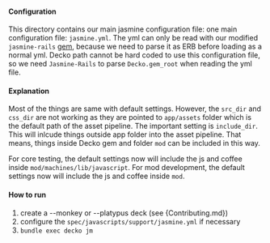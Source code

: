 #### Configuration

This directory contains our main jasmine configuration file: one main
 configuration file: `jasmine.yml`. The yml can only be read with our modified 
`jasmine-rails` [gem](https://github.com/chuenlok/jasmine-rails), because we
need to parse it as ERB before loading as a normal yml. Decko path cannot be
hard coded to use this configuration file, so we need `Jasmine-Rails` to 
parse `Decko.gem_root` when reading the yml file.

#### Explanation
Most of the things are same with default settings. However, the `src_dir` 
and `css_dir` are not working as they are pointed to `app/assets` folder which 
is the default path of the asset pipeline. The important setting is 
`include_dir`. This will inlcude things outside app folder into the asset 
pipeline. That means, things inside Decko gem and folder `mod` can be included in
this way.

For core testing, the default settings now will include the js and coffee inside
`mod/machines/lib/javascript`. For mod development, the default settings now 
will include the js and coffee inside `mod`.

#### How to run
1. create a --monkey or --platypus deck (see {Contributing.md})
2. configure the `spec/javascripts/support/jasmine.yml` if necessary
3. `bundle exec decko jm`